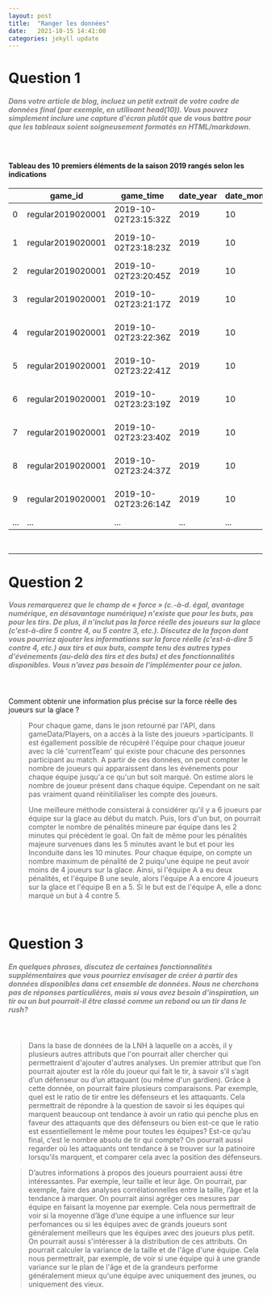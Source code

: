 ```yaml
---
layout: post
title:  "Ranger les données"
date:   2021-10-15 14:41:00
categories: jekyll update
---
```


# Question 1

##### <span style="color:grey">Dans votre article de blog, incluez un petit extrait de votre cadre de données final (par exemple, en utilisant head(10)). Vous pouvez simplement inclure une capture d'écran plutôt que de vous battre pour que les tableaux soient soigneusement formatés en HTML/markdown.</span>

<br> 

####  Tableau des 10 premiers éléments de la saison 2019 rangés selon les indications


|   | game_id           | game_time            | date_year | date_month | date_day | period_time | which_period | period_type | event_type | is_goal | shot_type  | strength | team_id | team_name           | team_link        | team_tri_code | shooter_name     | goalie_name       | rink_side | coord_x | coord_y |
|---|-------------------|----------------------|-----------|------------|----------|-------------|--------------|-------------|------------|---------|------------|----------|---------|---------------------|------------------|---------------|------------------|-------------------|-----------|---------|---------|
| 0 | regular2019020001 | 2019-10-02T23:15:32Z | 2019      | 10         | 2        | 00:25       | 1            | REGULAR     | Goal       | True    | Tip-In     | Even     | 9       | Ottawa Senators     | /api/v1/teams/9  | OTT           | Brady Tkachuk    | Frederik Andersen | left      | 85.0    | -1.0    |
| 1 | regular2019020001 | 2019-10-02T23:18:23Z | 2019      | 10         | 2        | 01:31       | 1            | REGULAR     | Shot       | False   | Snap Shot  |          | 10      | Toronto Maple Leafs | /api/v1/teams/10 | TOR           | Morgan Rielly    | Craig Anderson    | right     | -32.0   | -2.0    |
| 2 | regular2019020001 | 2019-10-02T23:20:45Z | 2019      | 10         | 2        | 03:23       | 1            | REGULAR     | Shot       | False   | Snap Shot  |          | 9       | Ottawa Senators     | /api/v1/teams/9  | OTT           | Dylan DeMelo     | Frederik Andersen | left      | 63.0    | -6.0    |
| 3 | regular2019020001 | 2019-10-02T23:21:17Z | 2019      | 10         | 2        | 03:56       | 1            | REGULAR     | Shot       | False   | Wrist Shot |          | 10      | Toronto Maple Leafs | /api/v1/teams/10 | TOR           | Morgan Rielly    | Craig Anderson    | right     | -59.0   | -20.0   |
| 4 | regular2019020001 | 2019-10-02T23:22:36Z | 2019      | 10         | 2        | 04:47       | 1            | REGULAR     | Shot       | False   | Slap Shot  |          | 10      | Toronto Maple Leafs | /api/v1/teams/10 | TOR           | Tyson Barrie     | Craig Anderson    | right     | -42.0   | -29.0   |
| 5 | regular2019020001 | 2019-10-02T23:22:41Z | 2019      | 10         | 2        | 04:53       | 1            | REGULAR     | Shot       | False   | Slap Shot  |          | 10      | Toronto Maple Leafs | /api/v1/teams/10 | TOR           | Tyson Barrie     | Craig Anderson    | right     | -52.0   | -7.0    |
| 6 | regular2019020001 | 2019-10-02T23:23:19Z | 2019      | 10         | 2        | 05:31       | 1            | REGULAR     | Shot       | False   | Wrist Shot |          | 10      | Toronto Maple Leafs | /api/v1/teams/10 | TOR           | Cody Ceci        | Craig Anderson    | right     | -38.0   | 38.0    |
| 7 | regular2019020001 | 2019-10-02T23:23:40Z | 2019      | 10         | 2        | 05:52       | 1            | REGULAR     | Shot       | False   | Wrist Shot |          | 10      | Toronto Maple Leafs | /api/v1/teams/10 | TOR           | Andreas Johnsson | Craig Anderson    | right     | -76.0   | -14.0   |
| 8 | regular2019020001 | 2019-10-02T23:24:37Z | 2019      | 10         | 2        | 06:02       | 1            | REGULAR     | Shot       | False   | Slap Shot  |          | 10      | Toronto Maple Leafs | /api/v1/teams/10 | TOR           | Mitchell Marner  | Craig Anderson    | right     | -63.0   | -31.0   |
| 9 | regular2019020001 | 2019-10-02T23:26:14Z | 2019      | 10         | 2        | 07:11       | 1            | REGULAR     | Shot       | False   | Tip-In     |          | 10      | Toronto Maple Leafs | /api/v1/teams/10 | TOR           | William Nylander | Craig Anderson    | right     | -78.0   | 13.0    |
| ...| ... | ... | ... |...| ... | ... | ... |...| ... | ... | ... |...| ... | ... | ... |...| ... | ... | ... |...| ... | 


<br>

---

# Question 2

##### <span style="color:grey">Vous remarquerez que le champ de « force » (c.-à-d. égal, avantage numérique, en désavantage numérique) n'existe que pour les buts, pas pour les tirs. De plus, il n'inclut pas la force réelle des joueurs sur la glace (c'est-à-dire 5 contre 4, ou 5 contre 3, etc.). Discutez de la façon dont vous pourriez ajouter les informations sur la force réelle (c'est-à-dire 5 contre 4, etc.) aux tirs et aux buts, compte tenu des autres types d'événements (au-delà des tirs et des buts) et des fonctionnalités disponibles. Vous n'avez pas besoin de l'implémenter pour ce jalon. </span>
<br>

Comment obtenir une information plus précise sur la force réelle des joueurs sur la glace ?

>Pour chaque game, dans le json retourné par l'API, dans gameData/Players, on a accès à la liste des joueurs >participants. Il est égallement possible de récupéré l'équipe pour chaque joueur avec la clé 'currentTeam' qui existe pour chacune des personnes participant au match.
>A partir de ces données, on peut compter le nombre de joueurs qui apparaissent dans les événements pour chaque équipe jusqu'a ce qu'un but soit marqué. On estime alors le nombre de joueur présent dans chaque équipe. Cependant on ne sait pas vraiment quand réinitilialiser les compte des joueurs.
>
>Une meilleure méthode consisterai à considérer qu'il y a 6 joueurs par équipe sur la glace au début du match. Puis, lors d'un but, on pourrait compter le nombre de pénalités mineure par équipe dans les 2 minutes qui précèdent le goal.
>On fait de même pour les pénalités majeure survenues dans les 5 minutes avant le but et pour les Inconduite dans les 10 minutes. Pour chaque équipe, on compte un nombre maximum de pénalité de 2 puiqu'une équipe ne peut avoir moins de 4 joueurs sur la glace.
>Ainsi, si l'équipe A a eu deux pénalités, et l'équipe B une seule, alors l'équipe A a encore 4 joueurs sur la glace et l'équipe B en a 5. Si le but est de l'équipe A, elle a donc marqué un but à 4 contre 5.


<br>


# Question 3

##### <span style="color:grey">En quelques phrases, discutez de certaines fonctionnalités supplémentaires que vous pourriez envisager de créer à partir des données disponibles dans cet ensemble de données. Nous ne cherchons pas de réponses particulières, mais si vous avez besoin d'inspiration, un tir ou un but pourrait-il être classé comme un rebond ou un tir dans le rush?</span>
<br>

>Dans la base de données de la LNH à laquelle on a accès, il y plusieurs autres attributs que l'on pourrait aller chercher qui permettraient d'ajouter d'autres analyses. Un premier attribut que l’on pourrait ajouter est la rôle du joueur qui fait le tir, à savoir s’il s’agit d’un défenseur ou d’un attaquant (ou même d'un gardien). Grâce à cette donnée, on pourrait faire plusieurs comparaisons. Par exemple, quel est le ratio de tir entre les défenseurs et les attaquants. Cela permettrait de répondre à la question de savoir si les équipes qui marquent beaucoup ont tendance à avoir un ratio qui penche plus en faveur des attaquants que des défenseurs ou bien est-ce que le ratio est essentiellement le même pour toutes les équipes? Est-ce qu’au final, c’est le nombre absolu de tir qui compte? On pourrait aussi regarder où les attaquants ont tendance à se trouver sur la patinoire lorsqu’ils marquent, et comparer cela avec la position des défenseurs.

>D’autres informations à propos des joueurs pourraient aussi être intéressantes. Par exemple, leur taille et leur âge. On pourrait, par exemple, faire des analyses corrélationnelles entre la taille, l’âge et la tendance à marquer. On pourrait ainsi agréger ces mesures par équipe en faisant la moyenne par exemple. Cela nous permettrait de voir si la moyenne d’âge d’une équipe a une influence sur leur perfomances ou si les équipes avec de grands joueurs sont généralement meilleurs que les équipes avec des joueurs plus petit. On pourrait aussi s'intéresser à la distribution de ces attributs. On pourrait calculer la variance de la taille et de l'âge d'une équipe. Cela nous permettrait, par exemple, de voir si une équipe qui à une grande variance sur le plan de l'âge et de la grandeurs performe généralement mieux qu'une équipe avec uniquement des jeunes, ou uniquement des vieux. 


